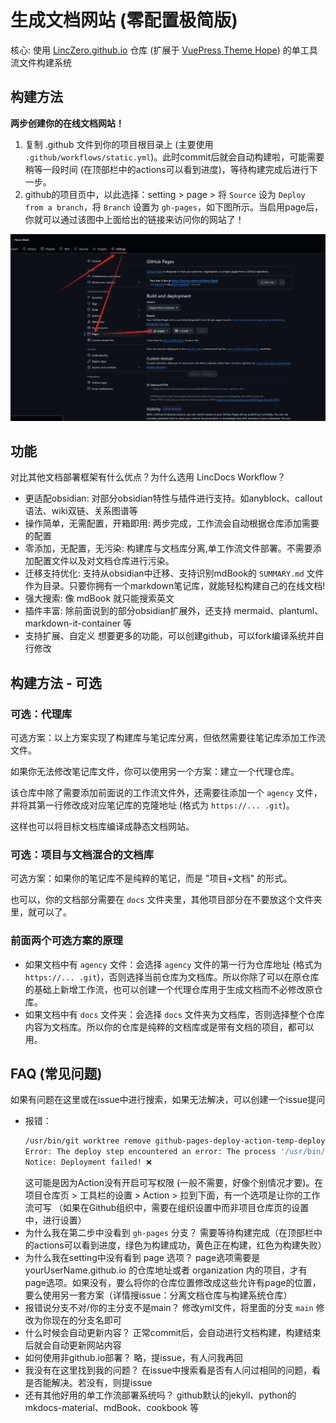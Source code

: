 # 生成文档网站 (零配置极简版)

核心: 使用 [LincZero.github.io](https://github.com/LincZero/LincZero.github.io) 仓库 (扩展于 [VuePress Theme Hope](https://theme-hope.vuejs.press/)) 的单工具流文件构建系统

## 构建方法

**两步创建你的在线文档网站！**

1. 复制 .github 文件到你的项目根目录上 (主要使用 `.github/workflows/static.yml`)。此时commit后就会自动构建啦，可能需要稍等一段时间 (在顶部栏中的actions可以看到进度)，等待构建完成后进行下一步。
2. github的项目页中，以此选择：setting > page > 将 `Source` 设为 `Deploy from a branch`，将 `Branch` 设置为 `gh-pages`，如下图所示。当启用page后，你就可以通过该图中上面给出的链接来访问你的网站了！
  
  ![alt text](./assets/6a664307563c3775cb5c78cd1f3fbc13.png)

## 功能

对比其他文档部署框架有什么优点？为什么选用 LincDocs Workflow？

- 更适配obsidian:
  对部分obsidian特性与插件进行支持。如anyblock、callout语法、wiki双链、关系图谱等
- 操作简单，无需配置，开箱即用:
  两步完成，工作流会自动根据仓库添加需要的配置
- 零添加，无配置，无污染:
  构建库与文档库分离,单工作流文件部署。不需要添加配置文件以及对文档仓库进行污染。
- 迁移支持优化:
  支持从obsidian中迁移、支持识别mdBook的 `SUMMARY.md` 文件作为目录。只要你拥有一个markdown笔记库，就能轻松构建自己的在线文档!
- 强大搜索:
  像 mdBook 就只能搜索英文
- 插件丰富:
  除前面说到的部分obsidian扩展外，还支持 mermaid、plantuml、markdown-it-container 等
- 支持扩展、自定义
  想要更多的功能，可以创建github，可以fork编译系统并自行修改

## 构建方法 - 可选

### 可选：代理库

可选方案：以上方案实现了构建库与笔记库分离，但依然需要往笔记库添加工作流文件。

如果你无法修改笔记库文件，你可以使用另一个方案：建立一个代理仓库。

该仓库中除了需要添加前面说的工作流文件外，还需要往添加一个 `agency` 文件，并将其第一行修改成对应笔记库的克隆地址 (格式为 `https://... .git`)。

这样也可以将目标文档库编译成静态文档网站。

### 可选：项目与文档混合的文档库

可选方案：如果你的笔记库不是纯粹的笔记，而是 "项目+文档" 的形式。

也可以，你的文档部分需要在 `docs` 文件夹里，其他项目部分在不要放这个文件夹里，就可以了。

### 前面两个可选方案的原理

- 如果文档中有 `agency` 文件：会选择 `agency` 文件的第一行为仓库地址 (格式为 `https://... .git`)，否则选择当前仓库为文档库。所以你除了可以在原仓库的基础上新增工作流，也可以创建一个代理仓库用于生成文档而不必修改原仓库。
- 如果文档中有 `docs` 文件夹：会选择 `docs` 文件夹为文档库，否则选择整个仓库内容为文档库。所以你的仓库是纯粹的文档库或是带有文档的项目，都可以用。

## FAQ (常见问题)

如果有问题在这里或在issue中进行搜索，如果无法解决，可以创建一个issue提问

- 报错：
  ```bash
  /usr/bin/git worktree remove github-pages-deploy-action-temp-deployment-folder --force
  Error: The deploy step encountered an error: The process '/usr/bin/git' failed with exit code 128 ❌
  Notice: Deployment failed! ❌
  ```
  这可能是因为Action没有开启可写权限 (一般不需要，好像个别情况才要)。在 项目仓库页 > 工具栏的设置 > Action > 拉到下面，有一个选项是让你的工作流可写
  （如果在Github组织中，需要在组织设置中而非项目仓库页的设置中，进行设置）
- 为什么我在第二步中没看到 `gh-pages` 分支？
  需要等待构建完成（在顶部栏中的actions可以看到进度，绿色为构建成功，黄色正在构建，红色为构建失败）
- 为什么我在setting中没有看到 page 选项？
  page选项需要是 yourUserName.github.io 的仓库地址或者 organization 内的项目，才有page选项。如果没有，要么将你的仓库位置修改成这些允许有page的位置，要么使用另一套方案（详情搜issue：分离文档仓库与构建系统仓库）
- 报错说分支不对/你的主分支不是main？
  修改yml文件，将里面的分支 `main` 修改为你现在的分支名即可
- 什么时候会自动更新内容？
  正常commit后，会自动进行文档构建，构建结束后就会自动更新网站内容
- 如何使用非github.io部署？
  略，提issue，有人问我再回
- 我没有在这里找到我的问题？
  在issue中搜索看是否有人问过相同的问题，看是否能解决。若没有，则提issue
- 还有其他好用的单工作流部署系统吗？
  github默认的jekyll、python的mkdocs-material、mdBook、cookbook 等

